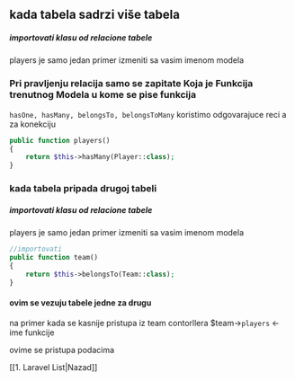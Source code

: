 ## kada tabela sadrzi više tabela
##### importovati klasu od relacione tabele 
players je samo jedan primer izmeniti sa vasim imenom modela
### Pri pravljenju relacija samo se zapitate Koja je Funkcija trenutnog Modela u kome se pise funkcija
`hasOne, hasMany, belongsTo, belongsToMany` koristimo odgovarajuce reci a za konekciju
```php
public function players()
{
	return $this->hasMany(Player::class);
}
```


### kada tabela pripada drugoj tabeli
##### importovati klasu od relacione tabele 
players je samo jedan primer izmeniti sa vasim imenom modela

```php
//importovati
public function team()
{
	return $this->belongsTo(Team::class);
}
```


#### ovim se vezuju tabele jedne za drugu 

na primer kada  se kasnije pristupa iz team contorllera
$team->`players`  <-ime funkcije

ovime se pristupa podacima


[[1. Laravel List|Nazad]]
